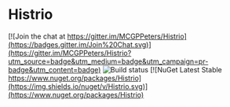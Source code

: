 # Histrio

[![Join the chat at https://gitter.im/MCGPPeters/Histrio](https://badges.gitter.im/Join%20Chat.svg)](https://gitter.im/MCGPPeters/Histrio?utm_source=badge&utm_medium=badge&utm_campaign=pr-badge&utm_content=badge)
![Build status](https://ci.appveyor.com/api/projects/status/github/mcgppeters/histrio)
[![NuGet Latest Stable https://www.nuget.org/packages/Histrio](https://img.shields.io/nuget/v/Histrio.svg)](https://www.nuget.org/packages/Histrio)
